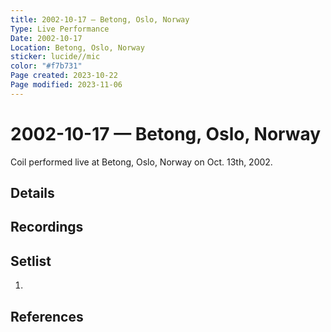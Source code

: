 ```yaml
---
title: 2002-10-17 — Betong, Oslo, Norway
Type: Live Performance
Date: 2002-10-17
Location: Betong, Oslo, Norway
sticker: lucide//mic
color: "#f7b731"
Page created: 2023-10-22
Page modified: 2023-11-06
---
```


# 2002-10-17 — Betong, Oslo, Norway

Coil performed live at Betong, Oslo, Norway on Oct. 13th, 2002.

## Details


## Recordings


## Setlist
1.

## References

[^1]: [Entry at Live Coil Archive]()
